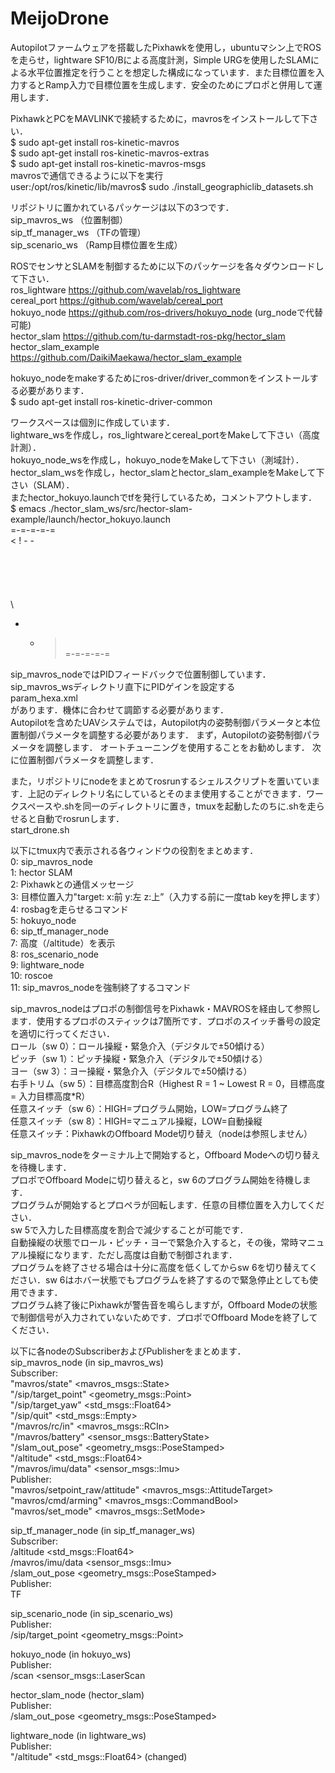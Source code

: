 # MeijoDrone

Autopilotファームウェアを搭載したPixhawkを使用し，ubuntuマシン上でROSを走らせ，lightware SF10/Bによる高度計測，Simple URGを使用したSLAMによる水平位置推定を行うことを想定した構成になっています．また目標位置を入力するとRamp入力で目標位置を生成します．安全のためにプロポと併用して運用します．

PixhawkとPCをMAVLINKで接続するために，mavrosをインストールして下さい．\
$ sudo apt-get install ros-kinetic-mavros\
$ sudo apt-get install ros-kinetic-mavros-extras\
$ sudo apt-get install ros-kinetic-mavros-msgs\
mavrosで通信できるように以下を実行\
user:/opt/ros/kinetic/lib/mavros$ sudo ./install_geographiclib_datasets.sh

リポジトリに置かれているパッケージは以下の3つです．\
sip_mavros_ws （位置制御）\
sip_tf_manager_ws （TFの管理）\
sip_scenario_ws （Ramp目標位置を生成）

ROSでセンサとSLAMを制御するために以下のパッケージを各々ダウンロードして下さい．\
ros_lightware <https://github.com/wavelab/ros_lightware>\
cereal_port <https://github.com/wavelab/cereal_port>\
hokuyo_node <https://github.com/ros-drivers/hokuyo_node> (urg_nodeで代替可能)\
hector_slam <https://github.com/tu-darmstadt-ros-pkg/hector_slam>\
hector_slam_example <https://github.com/DaikiMaekawa/hector_slam_example>

hokuyo_nodeをmakeするためにros-driver/driver_commonをインストールする必要があります．\
$ sudo apt-get install ros-kinetic-driver-common

ワークスペースは個別に作成しています．\
lightware_wsを作成し，ros_lightwareとcereal_portをMakeして下さい（高度計測）．\
hokuyo_node_wsを作成し，hokuyo_nodeをMakeして下さい（測域計）．\
hector_slam_wsを作成し，hector_slamとhector_slam_exampleをMakeして下さい（SLAM）．\
またhector_hokuyo.launchでtfを発行しているため，コメントアウトします．\
$ emacs ./hector_slam_ws/src/hector-slam-example/launch/hector_hokuyo.launch\
=-=-=-=-=\
< ! - - \
<node pkg="tf" type="static_transform_publisher" name="map_2_odom" args="0 0 0 0 0 0 /map /odom 100"/>\
<node pkg="tf" type="static_transform_publisher" name="odom_2_base_footprint" args="0 0 0 0 0 0 /odom /base_footprint 100"/>\
<node pkg="tf" type="static_transform_publisher" name="base_footprint_2_base_link" args="0 0 0 0 0 0 /base_footprint /base_link 100"/>\
<node pkg="tf" type="static_transform_publisher" name="base_link_2_base_stabilized_link" args="0 0 0 0 0 0 /base_link /base_stabilized 100"/>\
<node pkg="tf" type="static_transform_publisher" name="base_stablized_2_base_frame" args="0 0 0 0 0 0 /base_stabilized /base_frame 100"/>\
<node pkg="tf" type="static_transform_publisher" name="base_frame_2_laser_link" args="0 0 0 0 0 0 /base_frame /laser 100"/>\
- - > \
=-=-=-=-=

sip_mavros_nodeではPIDフィードバックで位置制御しています．\
sip_mavros_wsディレクトリ直下にPIDゲインを設定する\
param_hexa.xml\
があります．機体に合わせて調節する必要があります．\
Autopilotを含めたUAVシステムでは，Autopilot内の姿勢制御パラメータと本位置制御パラメータを調整する必要があります．
まず，Autopilotの姿勢制御パラメータを調整します．
オートチューニングを使用することをお勧めします．
次に位置制御パラメータを調整します．

また，リポジトリにnodeをまとめてrosrunするシェルスクリプトを置いています．上記のディレクトリ名にしているとそのまま使用することができます．ワークスペースや.shを同一のディレクトリに置き，tmuxを起動したのちに.shを走らせると自動でrosrunします．\
start_drone.sh

以下にtmux内で表示される各ウィンドウの役割をまとめます．\
0: sip_mavros_node\
1: hector SLAM\
2: Pixhawkとの通信メッセージ\
3: 目標位置入力"target: x:前 y:左 z:上”（入力する前に一度tab keyを押します）\
4: rosbagを走らせるコマンド\
5: hokuyo_node\
6: sip_tf_manager_node\
7: 高度（/altitude）を表示\
8: ros_scenario_node\
9: lightware_node\
10: roscoe\
11: sip_mavros_nodeを強制終了するコマンド

sip_mavros_nodeはプロポの制御信号をPixhawk・MAVROSを経由して参照します．使用するプロポのスティックは7箇所です．プロポのスイッチ番号の設定を適切に行ってください．\
ロール（sw 0）：ロール操縦・緊急介入（デジタルで±50傾ける）\
ピッチ（sw 1）：ピッチ操縦・緊急介入（デジタルで±50傾ける）\
ヨー（sw 3）：ヨー操縦・緊急介入（デジタルで±50傾ける）\
右手トリム（sw 5）：目標高度割合R（Highest R = 1 ~ Lowest R = 0，目標高度 = 入力目標高度*R）\
任意スイッチ（sw 6）：HIGH=プログラム開始，LOW=プログラム終了\
任意スイッチ（sw 8）：HIGH=マニュアル操縦，LOW=自動操縦\
任意スイッチ：PixhawkのOffboard Mode切り替え（nodeは参照しません）

sip_mavros_nodeをターミナル上で開始すると，Offboard Modeへの切り替えを待機します．\
プロポでOffboard Modeに切り替えると，sw 6のプログラム開始を待機します．\
プログラムが開始するとプロペラが回転します．任意の目標位置を入力してください．\
sw 5で入力した目標高度を割合で減少することが可能です．\
自動操縦の状態でロール・ピッチ・ヨーで緊急介入すると，その後，常時マニュアル操縦になります．ただし高度は自動で制御されます．\
プログラムを終了させる場合は十分に高度を低くしてからsw 6を切り替えてください．sw 6はホバー状態でもプログラムを終了するので緊急停止としても使用できます．\
プログラム終了後にPixhawkが警告音を鳴らしますが，Offboard Modeの状態で制御信号が入力されていないためです．プロポでOffboard Modeを終了してください．


以下に各nodeのSubscriberおよびPublisherをまとめます．\
sip_mavros_node (in sip_mavros_ws)\
Subscriber:\
"mavros/state" <mavros_msgs::State> \
"/sip/target_point" <geometry_msgs::Point>\
"/sip/target_yaw" <std_msgs::Float64>\
"/sip/quit" <std_msgs::Empty>\
"/mavros/rc/in" <mavros_msgs::RCIn>\
"/mavros/battery" <sensor_msgs::BatteryState>\
"/slam_out_pose" <geometry_msgs::PoseStamped>\
"/altitude" <std_msgs::Float64>\
"/mavros/imu/data" <sensor_msgs::Imu>\
Publisher:\
"mavros/setpoint_raw/attitude" <mavros_msgs::AttitudeTarget>\
"mavros/cmd/arming" <mavros_msgs::CommandBool>\
"mavros/set_mode" <mavros_msgs::SetMode>


sip_tf_manager_node (in sip_tf_manager_ws)\
Subscriber:\
/altitude <std_msgs::Float64>\
/mavros/imu/data <sensor_msgs::Imu>\
/slam_out_pose <geometry_msgs::PoseStamped>\
Publisher:\
TF


sip_scenario_node (in sip_scenario_ws)\
Publisher:\
/sip/target_point <geometry_msgs::Point>


hokuyo_node (in hokuyo_ws)\
Publisher:\
/scan <sensor_msgs::LaserScan


hector_slam_node (hector_slam)\
Publisher:\
/slam_out_pose <geometry_msgs::PoseStamped>


lightware_node (in lightware_ws)\
Publisher:\
"/altitude" <std_msgs::Float64> (changed)

